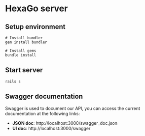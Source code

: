 # HexaGo server

## Setup environment

```
# Install bundler
gem install bundler

# Install gems
bundle install
```

## Start server

```
rails s
```

## Swagger documentation

Swagger is used to document our API, you can access the current documentation at the following links:

- **JSON doc**: http://localhost:3000/swagger_doc.json
- **UI doc**: http://localhost:3000/swagger
